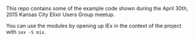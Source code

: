 This repo contains some of the example code shown during the April 30th, 2015 Kansas City Elixir Users Group meetup.

You can use the modules by opening up IEx in the context of the project with `iex -S mix`.